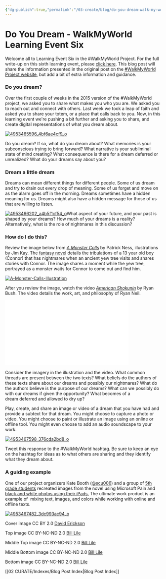 ```yaml
---
{"dg-publish":true,"permalink":"/03-create/blog/do-you-dream-walk-my-world-learning-event-six/","title":"Do You Dream - #WalkMyWorld Learning Event Six","tags":["walkmyworld"]}
---
```


# Do You Dream - WalkMyWorld Learning Event Six

Welcome all to Learning Event Six in the #WalkMyWorld Project. For the full write-up on this sixth learning event, please [click here](https://sites.google.com/site/walkmyworldproject/2015-learning-events/i-dream). This blog post will share the information presented in the original post on the [#WalkMyWorld Project website](https://sites.google.com/site/walkmyworldproject/), but add a bit of extra information and guidance.

### Do you dream?

Over the first couple of weeks in the 2015 version of the #WalkMyWorld project, we asked you to share what makes you who you are. We asked you to reach out and connect with others. Last week we took a leap of faith and asked you to share your totem, or a place that calls back to you. Now, in this learning event we're pushing a bit further and asking you to share, and create digital representations of what you dream about.

[![4953465596_4bf6ae4cf9_o](images/4953465596_4bf6ae4cf9_o-470x260.png)](http://wiobyrne.com/wp-content/uploads/2015/02/4953465596_4bf6ae4cf9_o.png)

Do you dream? If so, what do you dream about? What memories is your subconscious trying to bring forward? What narrative is your subliminal state of mind creating? What consequence is there for a dream deferred or unrealized? What do your dreams say about you?

### Dream a little dream

Dreams can mean different things for different people. Some of us dream and try to drain out every drop of meaning. Some of us forget and move on as the alarm goes off in the morning. Dreams sometimes have a hidden meaning for us. Dreams might also have a hidden message for those of us that are willing to listen.

[![4953466202_a4b5f1cf54_o](images/4953466202_a4b5f1cf54_o-470x260.png)](http://wiobyrne.com/wp-content/uploads/2015/02/4953466202_a4b5f1cf54_o.png)What aspect of your future, and your past is shaped by your dreams? How much of your dreams is a reality? Alternatively, what is the role of nightmares in this discussion?

### How do I do this?

Review the image below from [_A Monster Calls_](http://en.wikipedia.org/wiki/A_Monster_Calls) by Patrick Ness, illustrations by Jim Kay. The [fantasy novel](http://en.wikipedia.org/wiki/A_Monster_Calls) details the tribulations of a 13 year old boy (Connor) that has nightmares when an ancient yew tree visits and shares stories with Connor. The image shares a moment while the yew tree, portrayed as a monster waits for Connor to come out and find him.

[![A-Monster-Calls-Illustration](images/A-Monster-Calls-Illustration-470x260.jpg)](http://wiobyrne.com/wp-content/uploads/2015/02/A-Monster-Calls-Illustration.jpg)

After you review the image, watch the video [_American Shokunin_](https://vimeo.com/119134995) by Ryan Bush. The video details the work, art, and philosophy of Ryan Neil.

<iframe src="//player.vimeo.com/video/119134995?color=ffffff&amp;title=0&amp;byline=0&amp;portrait=0&amp;badge=0" width="400" height="211" frameborder="0" allowfullscreen="allowfullscreen"></iframe>

Consider the imagery in the illustration and the video. What common threads are present between the two texts? What beliefs do the authors of these texts share about our dreams and possibly our nightmares? What do the authors believe is the purpose of our dreams? What can we possibly do with our dreams if given the opportunity? What becomes of a dream deferred and allowed to dry up?

Play, create, and share an image or video of a dream that you have had and provide a subtext for that dream. You might choose to capture a photo or video. You might choose to paint or illustrate an image using an online or offline tool. You might even choose to add an audio soundscape to your work.

[![4953467598_376cda2bd8_o](images/4953467598_376cda2bd8_o-470x260.png)](http://wiobyrne.com/wp-content/uploads/2015/02/4953467598_376cda2bd8_o.png)

Tweet this response to the #WalkMyWorld hashtag. Be sure to keep an eye on the hashtag for ideas as to what others are sharing and they identify what they dream about.

### A guiding example

One of our project organizers Kate Booth ([@scu006](https://twitter.com/scu006)) and a group of [5th grade students](http://southgraftonpublicschool.edublogs.org/2014-11-11/a-monster-calls-visual-literacy/) recreated images from the novel using Microsoft Pain and [black and white photos using their iPads.](http://southgraftonpublicschool.edublogs.org/2014-12-15/a-monster-calls-photography-5dz/) The ultimate work product is an example of  mixing text, images, and colors while working with online and offline texts.

[![4953467482_3dc993ac94_o](images/4953467482_3dc993ac94_o-470x260.png)](http://wiobyrne.com/wp-content/uploads/2015/02/4953467482_3dc993ac94_o.png)

Cover image CC BY 2.0 [David Erickson](https://www.flickr.com/photos/e-strategycom/1054179588)

Top image CC BY-NC-ND 2.0 [Bill Lile](https://www.flickr.com/photos/blile59/4953465596)

Middle Top image CC BY-NC-ND 2.0 [Bill Lile](https://www.flickr.com/photos/blile59/4953466202)

Middle Bottom image CC BY-NC-ND 2.0 [Bill Lile](https://www.flickr.com/photos/blile59/4953467598)

Bottom image CC BY-NC-ND 2.0 [Bill Lile](https://www.flickr.com/photos/blile59/4953467482)

[[02 CURATE/Indexes/Blog Post Index\|Blog Post Index]]